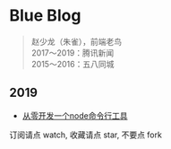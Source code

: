 # Blue Blog

> 赵少龙（朱雀），前端老鸟  <br/>
> 2017～2019：腾讯新闻<br/>
> 2015～2016：五八同城<br/>

## 2019
- [从零开发一个node命令行工具](https://github.com/airuikun/blog/issues/5)

订阅请点 watch, 收藏请点 star, 不要点 fork
